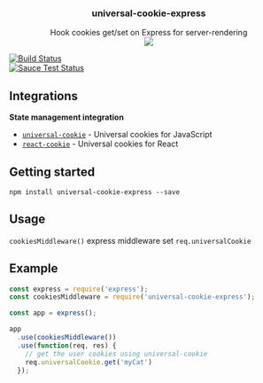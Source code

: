 <h3 align="center">
  universal-cookie-express
</h3>

<p align="center">
  Hook cookies get/set on Express for server-rendering<br />
  <a href="https://badge.fury.io/js/universal-cookie-express"><img src="https://badge.fury.io/js/universal-cookie-express.svg" /></a>
</p>

[![Build Status](https://travis-ci.org/reactivestack/cookies.svg?branch=master)](https://travis-ci.org/reactivestack/cookies)
<br />
[![Sauce Test Status](https://saucelabs.com/browser-matrix/coookies.svg)](https://saucelabs.com/u/coookies)

## Integrations
**State management integration**
 - [`universal-cookie`](https://www.npmjs.com/package/universal-cookie) - Universal cookies for JavaScript
 - [`react-cookie`](https://www.npmjs.com/package/react-cookie) - Universal cookies for React

## Getting started

`npm install universal-cookie-express --save`

## Usage
`cookiesMiddleware()` express middleware set `req.universalCookie`

## Example

```js
const express = require('express');
const cookiesMiddleware = require('universal-cookie-express');

const app = express();

app
  .use(cookiesMiddleware())
  .use(function(req, res) {
    // get the user cookies using universal-cookie
    req.universalCookie.get('myCat')
  });
```
